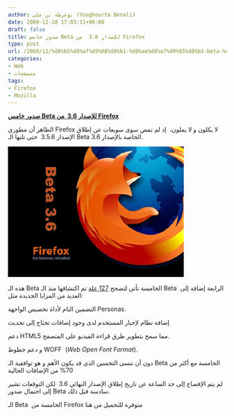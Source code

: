 ```yaml
---
author: يوغرطة بن علي (Youghourta Benali)
date: 2009-12-18 17:03:11+00:00
draft: false
title: صدور خامس Beta للإصدار 3.6  من Firefox
type: post
url: /2009/12/%d8%b5%d8%af%d9%88%d8%b1-%d8%ae%d8%a7%d9%85%d8%b3-beta-%d9%84%d9%84%d8%a5%d8%b5%d8%af%d8%a7%d8%b1-3-6-%d9%85%d9%86-firefox/
categories:
- Web
- متصفحات
tags:
- Firefox
- Mozilla
---
```


[**صدور خامس Beta للإصدار 3.6  من Firefox**](https://www.it-scoop.com/2009/12/%d8%b5%d8%af%d9%88%d8%b1-%d8%ae%d8%a7%d9%85%d8%b3-beta-%d9%84%d9%84%d8%a5%d8%b5%d8%af%d8%a7%d8%b1-3-6-%d9%85%d9%86-firefox/)



الظاهر أن مطوري Firefox لا يكلون و لا يملون،  إذ لم تمض سوى سويعات عن إطلاق الإصدار 3.5.6  حتى تلتها الـ Beta الخاصة بالإصدار 3.6.

[![mozilla-firefox3.6Beta](mozilla-firefox3.6Beta.jpg)
](https://www.it-scoop.com/2009/12/%d8%b5%d8%af%d9%88%d8%b1-%d8%ae%d8%a7%d9%85%d8%b3-beta-%d9%84%d9%84%d8%a5%d8%b5%d8%af%d8%a7%d8%b1-3-6-%d9%85%d9%86-firefox/)

هذه الـ Beta الخامسة تأتي لتصحح [127 علة](https://bugzilla.mozilla.org/buglist.cgi?quicksearch=ALL%20status1.9.2:beta5-fixed) تم اكتشافها منذ الـ Beta  الرابعة إضافة إلى العديد من المزايا الجديدة مثل:

التضمين التام لأداة تخصيص الواجهة Personas.

إضافة نظام لإخبار المستخدم لدى وجود إضافات تحتاج إلى تحديث

دعم HTML5 مما سمح بتطوير طرق قراءة الفيديو على المتصفح.

و دعم خطوط WOFF  (_Web Open Font Format_).

دون أن ننسى التحسين الذي قد يكون الأهم و هو توافقية الـ Beta الخامسة مع أكثر من 70% من الإضافات الحالية

لم يتم الإفصاح إلى حد الساعة عن تاريخ إطلاق الإصدار النهائي 3.6  لكن التوقعات تشير إلى احتمال صدور Beta سادسة قبل ذلك.

الـ Beta  الخامسة من Firefox متوفرة للتحميل من هنا
